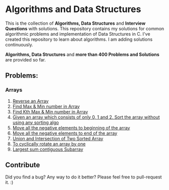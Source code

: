 # Algorithms and Data Structures

This is the collection of **Algorithms, Data Structures** and **Interview Questions** with solutions.
This repository contains my solutions for common algorithmic problems and implementation of Data Structures in C.
I've created this repository to learn about algorithms. I am adding solutions continuously. 


**Algorithms,  Data Structures** and **more than 400 Problems and Solutions** are provided so far.

## Problems:
  
### Arrays
1) [Reverse an Array](https://github.com/lakshaygoyal425/DS-Algorithmic-Questions/blob/main/Reverse%20Array.cpp)
2) [Find Max & Min number in Array](https://github.com/lakshaygoyal425/DS-Algorithmic-Questions/blob/main/Max%20Min%20in%20Array.cpp)
3) [Find Kth Max & Min number in Array](https://github.com/lakshaygoyal425/DS-Algorithmic-Questions/blob/main/Max%20Min%20kth%20in%20Array.cpp)
4) [Given an array which consists of only 0, 1 and 2. Sort the array without using any sorting algo](https://github.com/lakshaygoyal425/DS-Algorithmic-Questions/blob/main/Sort%20of%20an%20Array%200%2C1%2C2.cpp)
5) [Move all the negative elements to beginning of the array](https://github.com/lakshaygoyal425/DS-Algorithmic-Questions/blob/main/Move%20negative%20elements%20to%20beginning.cpp)
6) [Move all the negative elements to end of the array](https://github.com/lakshaygoyal425/DS-Algorithmic-Questions/blob/main/Move%20negative%20elements%20to%20end.cpp)
7) [Union and Intersection of Two Sorted Array](https://github.com/lakshaygoyal425/DS-Algorithmic-Questions/blob/main/Union%20and%20Intersection%20of%20two%20sorted%20array.cpp)
8) [To cyclically rotate an array by one](https://github.com/lakshaygoyal425/DS-Algorithmic-Questions/blob/main/To%20cyclically%20rotate%20an%20array%20by%20one.cpp)
9) [Largest sum contiguous Subarray](https://github.com/lakshaygoyal425/DS-Algorithmic-Questions/blob/main/Largest%20sum%20contiguous%20Subarray.cpp)


## Contribute

Did you find a bug? Any way to do it better? Please feel free to pull-request it. :)
